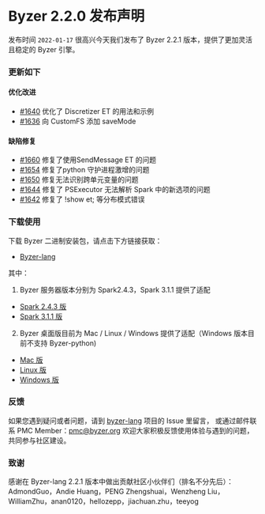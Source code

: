 # Byzer 2.2.0 发布声明

发布时间 `2022-01-17`
很高兴今天我们发布了 Byzer 2.2.1 版本，提供了更加灵活且稳定的 Byzer 引擎。

### 更新如下
#### 优化改进
- [#1640](https://github.com/byzer-org/byzer-lang/pull/1640)  优化了 Discretizer ET 的用法和示例
- [#1636](https://github.com/byzer-org/byzer-lang/pull/1636)  向 CustomFS 添加 saveMode

#### 缺陷修复
- [#1660](https://github.com/byzer-org/byzer-lang/pull/1660)  修复了使用SendMessage ET 的问题
- [#1654](https://github.com/byzer-org/byzer-lang/pull/1654)  修复了python 守护进程激增的问题
- [#1650](https://github.com/byzer-org/byzer-lang/pull/1650)  修复无法识别跨单元变量的问题
- [#1644](https://github.com/byzer-org/byzer-lang/pull/1644)  修复了 PSExecutor 无法解析 Spark 中的新选项的问题
- [#1642](https://github.com/byzer-org/byzer-lang/pull/1642)  修复了 !show et; 等分布模式错误

### 下载使用

下载 Byzer 二进制安装包，请点击下方链接获取：
- [Byzer-lang](https://download.byzer.org/byzer/2.2.1/)

其中：
1. Byzer 服务器版本分别为 Spark2.4.3，Spark 3.1.1 提供了适配
- [Spark 2.4.3 版](https://download.byzer.org/byzer/2.2.1/byzer-lang_2.4-2.2.1.tar.gz)
- [Spark 3.1.1 版](https://download.byzer.org/byzer/2.2.1/byzer-lang_3.0-2.2.1.tar.gz)
2. Byzer 桌面版目前为 Mac / Linux / Windows 提供了适配（Windows 版本目前不支持 Byzer-python)
- [Mac 版](https://download.byzer.org/byzer/2.2.1/byzer-lang-darwin-0.0.7.vsix)
- [Linux 版](https://download.byzer.org/byzer/2.2.1/byzer-lang-linux-0.0.7.vsix)
- [Windows 版](https://download.byzer.org/byzer/2.2.1/byzer-lang-win-0.0.7.vsix)

### 反馈
如果您遇到疑问或者问题，请到 [byzer-lang](https://github.com/byzer-org/byzer-lang) 项目的 Issue 里留言，
或通过邮件联系 PMC Member：[pmc@byzer.org](mailto:pmc@byzer.org)
欢迎大家积极反馈使用体验与遇到的问题，共同参与社区建设。

### 致谢
感谢在 Byzer-lang 2.2.1 版本中做出贡献社区小伙伴们（排名不分先后）：AdmondGuo，Andie Huang，PENG Zhengshuai，Wenzheng Liu，WilliamZhu，anan0120，hellozepp，jiachuan.zhu，teeyog